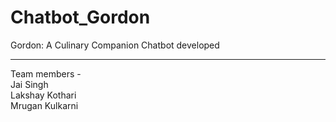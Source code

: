# Chatbot_Gordon
Gordon: A Culinary Companion Chatbot developed  

---------------------------------------------------------------
Team members -  
Jai Singh  
Lakshay Kothari  
Mrugan Kulkarni
